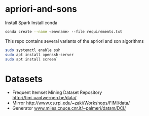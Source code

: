 # apriori-and-sons

Install Spark
Install conda


```bash
conda create --name <envname> --file requirements.txt
```


This repo contains several variants of the apriori and son algorithms
```bash
sudo systemctl enable ssh    
sudo apt install openssh-server
sudo apt install screen`
```



# Datasets


- Frequent Itemset Mining Dataset Repository    
http://fimi.uantwerpen.be/data/
- Mirror
http://www.cs.rpi.edu/~zaki/Workshops/FIMI/data/     
- Generator
www.miles.cnuce.cnr.it/~palmeri/datam/DCI/
